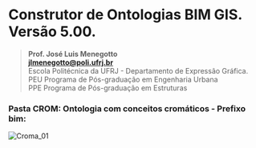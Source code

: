 # Construtor de Ontologias BIM GIS. Versão 5.00.
>**Prof. José Luis Menegotto**<br>
>**jlmenegotto@poli.ufrj.br**<br>
>Escola Politécnica da UFRJ - Departamento de Expressão Gráfica.<br>
>PEU Programa de Pós-graduação em Engenharia Urbana<br>
>PPE Programa de Pós-graduação em Estruturas<br>

### Pasta CROM: Ontologia com conceitos cromáticos - Prefixo bim:

![Croma_01](https://github.com/user-attachments/assets/6d7487d3-2f57-4b19-bffe-f2113b2521cc)
